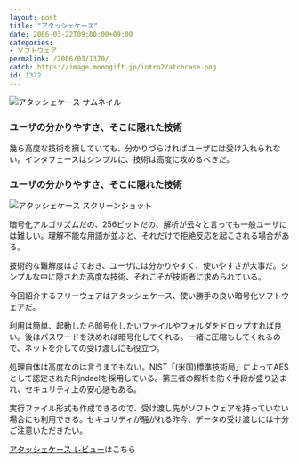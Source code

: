```yaml
---
layout: post
title: "アタッシェケース"
date: 2006-03-22T09:00:00+09:00
categories:
- ソフトウェア
permalink: /2006/03/1370/
catch: https://image.moongift.jp/intro2/atchcase.png
id: 1372
---
```

 ![アタッシェケース サムネイル](https://image.moongift.jp/intro2/atchcase.t.png "アタッシェケース サムネイル")
  

### ユーザの分かりやすさ、そこに隠れた技術
  
幾ら高度な技術を擁していても、分かりづらければユーザには受け入れられない。インタフェースはシンプルに、技術は高度に攻めるべきだ。  
<!--more-->  

### ユーザの分かりやすさ、そこに隠れた技術
  

![アタッシェケース スクリーンショット](https://image.moongift.jp/intro2/atchcase.png "アタッシェケース スクリーンショット")

  

暗号化アルゴリズムだの、256ビットだの、解析が云々と言っても一般ユーザには難しい。理解不能な用語が並ぶと、それだけで拒絶反応を起こされる場合がある。

  

技術的な難解度はさておき、ユーザには分かりやすく、使いやすさが大事だ。シンプルな中に隠された高度な技術、それこそが技術者に求められている。

  

今回紹介するフリーウェアはアタッシェケース、使い勝手の良い暗号化ソフトウェアだ。

  

利用は簡単、起動したら暗号化したいファイルやフォルダをドロップすれば良い。後はパスワードを決めれば暗号化してくれる。一緒に圧縮もしてくれるので、ネットを介しての受け渡しにも役立つ。

  

処理自体は高度なのは言うまでもない。NIST「(米国)標準技術局」によってAESとして認定されたRijndaelを採用している。第三者の解析を防ぐ手段が盛り込まれ、セキュリティ上の安心感もある。

  

実行ファイル形式も作成できるので、受け渡し先がソフトウェアを持っていない場合にも利用できる。セキュリティが騒がれる昨今、データの受け渡しには十分ご注意いただきたい。

  

[アタッシェケース レビュー](http://oss.moongift.jp/review/i-1375.html)はこちら

